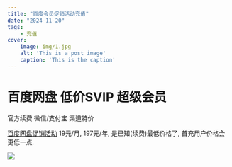 ```yaml
---
title: "百度会员促销活动充值"
date: "2024-11-20"
tags: 
    - 充值
cover:
    image: img/1.jpg
    alt: 'This is a post image'
    caption: 'This is the caption'
---
```


# 百度网盘 低价SVIP 超级会员
官方续费 微信/支付宝 渠道特价

[百度网盘促销活动](https://snsyun.baidu.com/sl/c1pQFCG)
19元/月, 197元/年, 是已知(续费)最低价格了, 首充用户价格会更低一点.

![](/img/01/AS.jpg)  

